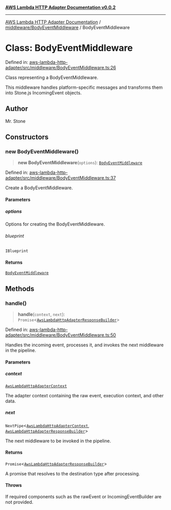 [**AWS Lambda HTTP Adapter Documentation v0.0.2**](../../../README.md)

***

[AWS Lambda HTTP Adapter Documentation](../../../modules.md) / [middleware/BodyEventMiddleware](../README.md) / BodyEventMiddleware

# Class: BodyEventMiddleware

Defined in: [aws-lambda-http-adapter/src/middleware/BodyEventMiddleware.ts:26](https://github.com/stonemjs/aws-lambda-http-adapter/blob/2fb8e4d048853c60484edbc94c3249aefb421def/src/middleware/BodyEventMiddleware.ts#L26)

Class representing a BodyEventMiddleware.

This middleware handles platform-specific messages and transforms them into Stone.js IncomingEvent objects.

## Author

Mr. Stone

## Constructors

### new BodyEventMiddleware()

> **new BodyEventMiddleware**(`options`): [`BodyEventMiddleware`](BodyEventMiddleware.md)

Defined in: [aws-lambda-http-adapter/src/middleware/BodyEventMiddleware.ts:37](https://github.com/stonemjs/aws-lambda-http-adapter/blob/2fb8e4d048853c60484edbc94c3249aefb421def/src/middleware/BodyEventMiddleware.ts#L37)

Create a BodyEventMiddleware.

#### Parameters

##### options

Options for creating the BodyEventMiddleware.

###### blueprint

`IBlueprint`

#### Returns

[`BodyEventMiddleware`](BodyEventMiddleware.md)

## Methods

### handle()

> **handle**(`context`, `next`): `Promise`\<[`AwsLambdaHttpAdapterResponseBuilder`](../../../declarations/type-aliases/AwsLambdaHttpAdapterResponseBuilder.md)\>

Defined in: [aws-lambda-http-adapter/src/middleware/BodyEventMiddleware.ts:50](https://github.com/stonemjs/aws-lambda-http-adapter/blob/2fb8e4d048853c60484edbc94c3249aefb421def/src/middleware/BodyEventMiddleware.ts#L50)

Handles the incoming event, processes it, and invokes the next middleware in the pipeline.

#### Parameters

##### context

[`AwsLambdaHttpAdapterContext`](../../../declarations/interfaces/AwsLambdaHttpAdapterContext.md)

The adapter context containing the raw event, execution context, and other data.

##### next

`NextPipe`\<[`AwsLambdaHttpAdapterContext`](../../../declarations/interfaces/AwsLambdaHttpAdapterContext.md), [`AwsLambdaHttpAdapterResponseBuilder`](../../../declarations/type-aliases/AwsLambdaHttpAdapterResponseBuilder.md)\>

The next middleware to be invoked in the pipeline.

#### Returns

`Promise`\<[`AwsLambdaHttpAdapterResponseBuilder`](../../../declarations/type-aliases/AwsLambdaHttpAdapterResponseBuilder.md)\>

A promise that resolves to the destination type after processing.

#### Throws

If required components such as the rawEvent or IncomingEventBuilder are not provided.
